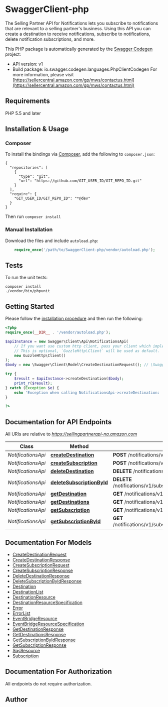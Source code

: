 # SwaggerClient-php
The Selling Partner API for Notifications lets you subscribe to notifications that are relevant to a selling partner's business. Using this API you can create a destination to receive notifications, subscribe to notifications, delete notification subscriptions, and more.

This PHP package is automatically generated by the [Swagger Codegen](https://github.com/swagger-api/swagger-codegen) project:

- API version: v1
- Build package: io.swagger.codegen.languages.PhpClientCodegen
For more information, please visit [https://sellercentral.amazon.com/gp/mws/contactus.html](https://sellercentral.amazon.com/gp/mws/contactus.html)

## Requirements

PHP 5.5 and later

## Installation & Usage
### Composer

To install the bindings via [Composer](http://getcomposer.org/), add the following to `composer.json`:

```
{
  "repositories": [
    {
      "type": "git",
      "url": "https://github.com/GIT_USER_ID/GIT_REPO_ID.git"
    }
  ],
  "require": {
    "GIT_USER_ID/GIT_REPO_ID": "*@dev"
  }
}
```

Then run `composer install`

### Manual Installation

Download the files and include `autoload.php`:

```php
    require_once('/path/to/SwaggerClient-php/vendor/autoload.php');
```

## Tests

To run the unit tests:

```
composer install
./vendor/bin/phpunit
```

## Getting Started

Please follow the [installation procedure](#installation--usage) and then run the following:

```php
<?php
require_once(__DIR__ . '/vendor/autoload.php');

$apiInstance = new Swagger\Client\Api\NotificationsApi(
    // If you want use custom http client, pass your client which implements `GuzzleHttp\ClientInterface`.
    // This is optional, `GuzzleHttp\Client` will be used as default.
    new GuzzleHttp\Client()
);
$body = new \Swagger\Client\Model\CreateDestinationRequest(); // \Swagger\Client\Model\CreateDestinationRequest | 

try {
    $result = $apiInstance->createDestination($body);
    print_r($result);
} catch (Exception $e) {
    echo 'Exception when calling NotificationsApi->createDestination: ', $e->getMessage(), PHP_EOL;
}

?>
```

## Documentation for API Endpoints

All URIs are relative to *https://sellingpartnerapi-na.amazon.com*

Class | Method | HTTP request | Description
------------ | ------------- | ------------- | -------------
*NotificationsApi* | [**createDestination**](docs/Api/NotificationsApi.md#createdestination) | **POST** /notifications/v1/destinations | 
*NotificationsApi* | [**createSubscription**](docs/Api/NotificationsApi.md#createsubscription) | **POST** /notifications/v1/subscriptions/{notificationType} | 
*NotificationsApi* | [**deleteDestination**](docs/Api/NotificationsApi.md#deletedestination) | **DELETE** /notifications/v1/destinations/{destinationId} | 
*NotificationsApi* | [**deleteSubscriptionById**](docs/Api/NotificationsApi.md#deletesubscriptionbyid) | **DELETE** /notifications/v1/subscriptions/{notificationType}/{subscriptionId} | 
*NotificationsApi* | [**getDestination**](docs/Api/NotificationsApi.md#getdestination) | **GET** /notifications/v1/destinations/{destinationId} | 
*NotificationsApi* | [**getDestinations**](docs/Api/NotificationsApi.md#getdestinations) | **GET** /notifications/v1/destinations | 
*NotificationsApi* | [**getSubscription**](docs/Api/NotificationsApi.md#getsubscription) | **GET** /notifications/v1/subscriptions/{notificationType} | 
*NotificationsApi* | [**getSubscriptionById**](docs/Api/NotificationsApi.md#getsubscriptionbyid) | **GET** /notifications/v1/subscriptions/{notificationType}/{subscriptionId} | 


## Documentation For Models

 - [CreateDestinationRequest](docs/Model/CreateDestinationRequest.md)
 - [CreateDestinationResponse](docs/Model/CreateDestinationResponse.md)
 - [CreateSubscriptionRequest](docs/Model/CreateSubscriptionRequest.md)
 - [CreateSubscriptionResponse](docs/Model/CreateSubscriptionResponse.md)
 - [DeleteDestinationResponse](docs/Model/DeleteDestinationResponse.md)
 - [DeleteSubscriptionByIdResponse](docs/Model/DeleteSubscriptionByIdResponse.md)
 - [Destination](docs/Model/Destination.md)
 - [DestinationList](docs/Model/DestinationList.md)
 - [DestinationResource](docs/Model/DestinationResource.md)
 - [DestinationResourceSpecification](docs/Model/DestinationResourceSpecification.md)
 - [Error](docs/Model/Error.md)
 - [ErrorList](docs/Model/ErrorList.md)
 - [EventBridgeResource](docs/Model/EventBridgeResource.md)
 - [EventBridgeResourceSpecification](docs/Model/EventBridgeResourceSpecification.md)
 - [GetDestinationResponse](docs/Model/GetDestinationResponse.md)
 - [GetDestinationsResponse](docs/Model/GetDestinationsResponse.md)
 - [GetSubscriptionByIdResponse](docs/Model/GetSubscriptionByIdResponse.md)
 - [GetSubscriptionResponse](docs/Model/GetSubscriptionResponse.md)
 - [SqsResource](docs/Model/SqsResource.md)
 - [Subscription](docs/Model/Subscription.md)


## Documentation For Authorization

 All endpoints do not require authorization.


## Author




